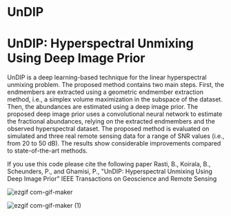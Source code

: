 # UnDIP
UnDIP: Hyperspectral Unmixing Using Deep Image Prior
======================================================
UnDIP is a deep learning-based technique for the linear hyperspectral unmixing problem. The proposed method contains two main steps. First, the endmembers are extracted using a geometric endmember extraction method, i.e., a  simplex volume maximization in the subspace of the dataset. Then, the abundances are estimated using a deep image prior. The proposed deep image prior uses a convolutional neural network to estimate the fractional abundances, relying on the extracted endmembers and the observed hyperspectral dataset. The proposed method is evaluated on simulated and three real remote sensing data for a range of SNR values (i.e., from 20 to 50 dB). The results show considerable improvements compared to state-of-the-art methods.

If you use this code please cite the following paper
Rasti, B.,  Koirala, B., Scheunders, P., and Ghamisi, P., 
"UnDIP: Hyperspectral Unmixing Using Deep Image Prior" 
IEEE Transactions on Geoscience and Remote Sensing


![ezgif com-gif-maker](https://user-images.githubusercontent.com/61419984/109660508-3e2f4580-7b69-11eb-980c-0f2c46f9be91.gif)

![ezgif com-gif-maker (1)](https://user-images.githubusercontent.com/61419984/109660875-a2eaa000-7b69-11eb-85b2-3e088000d9aa.gif)

